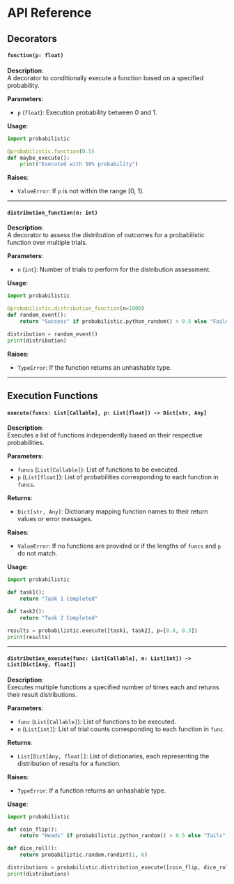 # API Reference

## Decorators

#### `function(p: float)`

**Description**:  
A decorator to conditionally execute a function based on a specified probability.

**Parameters**:
- `p` (`float`): Execution probability between 0 and 1.

**Usage**:

```python
import probabilistic

@probabilistic.function(0.5)
def maybe_execute():
    print("Executed with 50% probability")
```

**Raises**:
- `ValueError`: If `p` is not within the range [0, 1].

---

#### `distribution_function(n: int)`

**Description**:  
A decorator to assess the distribution of outcomes for a probabilistic function over multiple trials.

**Parameters**:
- `n` (`int`): Number of trials to perform for the distribution assessment.

**Usage**:

```python
import probabilistic

@probabilistic.distribution_function(n=1000)
def random_event():
    return "Success" if probabilistic.python_random() > 0.5 else "Failure"

distribution = random_event()
print(distribution)
```

**Raises**:
- `TypeError`: If the function returns an unhashable type.

---

## Execution Functions

#### `execute(funcs: List[Callable], p: List[float]) -> Dict[str, Any]`

**Description**:  
Executes a list of functions independently based on their respective probabilities.

**Parameters**:
- `funcs` (`List[Callable]`): List of functions to be executed.
- `p` (`List[float]`): List of probabilities corresponding to each function in `funcs`.

**Returns**:
- `Dict[str, Any]`: Dictionary mapping function names to their return values or error messages.

**Raises**:
- `ValueError`: If no functions are provided or if the lengths of `funcs` and `p` do not match.

**Usage**:

```python
import probabilistic

def task1():
    return "Task 1 Completed"

def task2():
    return "Task 2 Completed"

results = probabilistic.execute([task1, task2], p=[0.8, 0.3])
print(results)
```

---

#### `distribution_execute(func: List[Callable], n: List[int]) -> List[Dict[Any, float]]`

**Description**:  
Executes multiple functions a specified number of times each and returns their result distributions.

**Parameters**:
- `func` (`List[Callable]`): List of functions to be executed.
- `n` (`List[int]`): List of trial counts corresponding to each function in `func`.

**Returns**:
- `List[Dict[Any, float]]`: List of dictionaries, each representing the distribution of results for a function.

**Raises**:
- `TypeError`: If a function returns an unhashable type.

**Usage**:

```python
import probabilistic

def coin_flip():
    return "Heads" if probabilistic.python_random() > 0.5 else "Tails"

def dice_roll():
    return probabilistic.random.randint(1, 6)

distributions = probabilistic.distribution_execute([coin_flip, dice_roll], n=[1000, 1000])
print(distributions)
```
